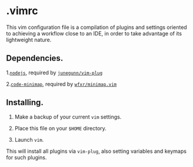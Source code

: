 # .vimrc

This vim configuration file is a compilation of plugins and settings oriented to achieving a workflow close to an IDE, in order to take advantage of its lightweight nature.

## Dependencies.

1.[`nodejs`](nodejs.org), required by [`junegunn/vim-plug`](https://github.com/junegunn/vim-plug)

2.[`code-minimap`](https://github.com/wfxr/code-minimap), required by [`wfxr/minimap.vim`](https://github.com/wfxr/minimap.vim)

## Installing.

1. Make a backup of your current `vim` settings.

2. Place this file on your `$HOME` directory.

3. Launch `vim`.

This will install all plugins via `vim-plug`, also setting variables and keymaps for such plugins.
